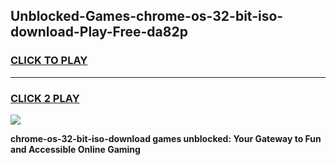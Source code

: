 
## Unblocked-Games-chrome-os-32-bit-iso-download-Play-Free-da82p
<h3>
<a href="https://premium76.site?title=chrome-os-32-bit-iso-download&ref=18A1">CLICK TO PLAY</a></h3>
<hr>

<h3>
<a href="https://premium76.site?title=chrome-os-32-bit-iso-download&ref=18A1">CLICK 2 PLAY</a>
  
</h3>

<a href="https://premium76.site?title=chrome-os-32-bit-iso-download&ref=18A1"><img src="https://clearcache.store/games.png"></a>


**chrome-os-32-bit-iso-download games unblocked: Your Gateway to Fun and Accessible Online Gaming**
